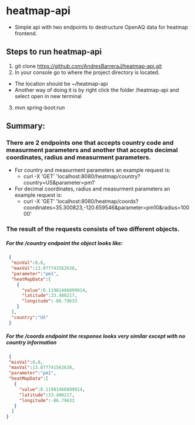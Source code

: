 # heatmap-api
- Simple api with two endpoints to destructure OpenAQ data for heatmap frontend.

## Steps to run heatmap-api
1. git clone https://github.com/AndresBarreraJ/heatmap-api.git
2. In your console go to where the project directory is located.
  - The location should be ~/heatmap-api
  - Another way of doing it is by right click the folder /heatmap-api and select open in new terminal
3. mvn spring-boot:run

## Summary:
### There are 2 endpoints one that accepts country code and measurment parameters and another that accepts decimal coordinates, radius and measurment parameters.
  - For country and measurment parameters an example request is:
    - curl -X 'GET' 'localhost:8080/heatmap/country?country=US&parameter=pm1'
  - For decimal coordinates, radius and measurment parameters an example request is:
    - curl -X 'GET' 'localhost:8080/heatmap/coords?coordinates=35.300823,-120.659546&parameter=pm10&radius=10000'
### The result of the requests consists of two different objects.
##### For the /country endpoint the object looks like:
```json 
 {
  "minVal":0.0,
  "maxVal":13.077741562638,
  "parameter":"pm1",
  "heatMapData":[
    {
      "value":8.11981466899914,
      "latitude":33.480217,
      "longitude":-86.79633
    }
  ],
  "country":"US"
 }
 ```
 ##### For the /coords endpoint the response looks very similar except with no country information
 ```json
  {
  "minVal":0.0,
  "maxVal":13.077741562638,
  "parameter":"pm1",
  "heatMapData":[
    {
      "value":8.11981466899914,
      "latitude":33.480217,
      "longitude":-86.79633
    }
   ]
 }
 ```
 
